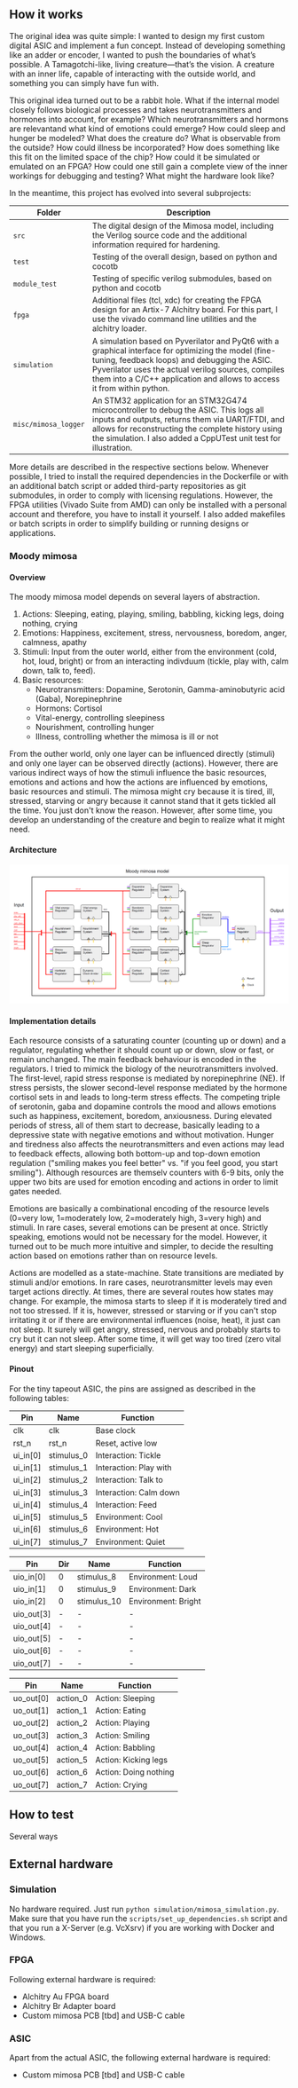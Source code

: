 <!---

This file is used to generate your project datasheet. Please fill in the information below and delete any unused
sections.

You can also include images in this folder and reference them in the markdown. Each image must be less than
512 kb in size, and the combined size of all images must be less than 1 MB.
-->

## How it works

The original idea was quite simple: I wanted to design my first custom digital ASIC and implement a fun concept. Instead of developing something like an adder or encoder, I wanted to push the boundaries of what’s possible. A Tamagotchi-like, living creature—that’s the vision. A creature with an inner life, capable of interacting with the outside world, and something you can simply have fun with.

This original idea turned out to be a rabbit hole. What if the internal model closely follows biological processes and takes neurotransmitters and hormones into account, for example? Which neurotransmitters and hormons are relevantand what kind of emotions could emerge? How could sleep and hunger be modeled? What does the creature do? What is observable from the outside? How could illness be incorporated? How does something like this fit on the limited space of the chip? How could it be simulated or emulated on an FPGA? How could one still gain a complete view of the inner workings for debugging and testing? What might the hardware look like?

In the meantime, this project has evolved into several subprojects:

| Folder | Description |
| ------ | ----------- |
| `src`  | The digital design of the Mimosa model, including the Verilog source code and the additional information required for hardening. |
| `test` | Testing of the overall design, based on python and cocotb |
| `module_test`  | Testing of specific verilog submodules, based on python and cocotb |
| `fpga` | Additional files (tcl, xdc) for creating the FPGA design for an Artix-7 Alchitry board. For this part, I use the vivado command line utilities and the alchitry loader.|
| `simulation` | A simulation based on Pyverilator and PyQt6 with a graphical interface for optimizing the model (fine-tuning, feedback loops) and debugging the ASIC. Pyverilator uses the actual verilog sources, compiles them into a C/C++ application and allows to access it from within python. |
|`misc/mimosa_logger` | An STM32 application for an STM32G474 microcontroller to debug the ASIC. This logs all inputs and outputs, returns them via UART/FTDI, and allows for reconstructing the complete history using the simulation. I also added a CppUTest unit test for illustration.|

More details are described in the respective sections below. Whenever possible, I tried to install the required dependencies in the Dockerfile or with an additional batch script or added third-party repositories as git submodules, in order to comply with licensing regulations. However, the FPGA utilities (Vivado Suite from AMD) can only be installed with a personal account and therefore, you have to install it yourself. I also added makefiles or batch scripts in order to simplify building or running designs or applications.

### Moody mimosa

#### Overview

The moody mimosa model depends on several layers of abstraction. 

1. Actions: Sleeping, eating, playing, smiling, babbling, kicking legs, doing nothing, crying
2. Emotions: Happiness, excitement, stress, nervousness, boredom, anger, calmness, apathy
3. Stimuli: Input from the outer world, either from the environment (cold, hot, loud, bright) or 
   from an interacting indivduum (tickle, play with, calm down, talk to, feed). 
4. Basic resources: 
   - Neurotransmitters: Dopamine, Serotonin, Gamma-aminobutyric acid (Gaba), Norepinephrine
   - Hormons: Cortisol
   - Vital-energy, controlling sleepiness
   - Nourishment, controlling hunger
   - Illness, controlling whether the mimosa is ill or not

From the outher world, only one layer can be influenced directly (stimuli) and only one layer can be observed directly (actions). However, there are various indirect ways of how the stimuli influence the basic resources, emotions and actions and how the actions are influenced by emotions, basic resources and stimuli. The mimosa might cry because it is tired, ill, stressed, starving or angry because it cannot stand that it gets tickled all the time. You just don't know the reason. However, after some time, you develop an understanding of the creature and begin to realize what it might need.

#### Architecture

![](figs/Mimosa_model_v1.0.png)

#### Implementation details

Each resource consists of a saturating counter (counting up or down) and a regulator, regulating whether it should count up or down, slow or fast, or remain unchanged. The main feedback behaviour is encoded in the regulators. I tried to mimick the biology of the neurotransmitters involved. The first-level, rapid stress response is mediated by norepinephrine (NE). If stress persists, the slower second-level response mediated by the hormone cortisol sets in and leads to long-term stress effects. The competing triple of serotonin, gaba and dopamine controls the mood and allows emotions such as happiness, excitement, boredom, anxiousness. During elevated periods of stress, all of them start to decrease, basically leading to a depressive state with negative emotions and without motivation. Hunger and tiredness also affects the neurotransmitters and even actions may lead to feedback effects, allowing both bottom-up and top-down emotion regulation ("smiling makes you feel better" vs. "if you feel good, you start smiling"). Although resources are themselv counters with 6-9 bits, only the upper two bits are used for emotion encoding and actions in order to limit gates needed. 

Emotions are basically a combinational encoding of the resource levels (0=very low, 1=moderately low, 2=moderately high, 3=very high) and stimuli. In rare cases, several emotions can be present at once. Strictly speaking, emotions would not be necessary for the model. However, it turned out to be much more intuitive and simpler, to decide the resulting action based on emotions rather than on resource levels.

Actions are modelled as a state-machine. State transitions are mediated by stimuli and/or emotions. In rare cases, neurotransmitter levels may even target actions directly. At times, there are several routes how states may change. For example, the mimosa starts to sleep if it is moderately tired and not too stressed. If it is, however, stressed or starving or if you can't stop irritating it or if there are environmental influences (noise, heat), it just can not sleep. It surely will get angry, stressed, nervous and probably starts to cry but it can not sleep. After some time, it will get way too tired (zero vital energy) and start sleeping superficially.

#### Pinout

For the tiny tapeout ASIC, the pins are assigned as described in the following tables:

| Pin      | Name        | Function                    |
| -------- | -------     | --------------------------- |
| clk      | clk         | Base clock                  |
| rst_n    | rst_n       | Reset, active low           |
| ui_in[0] | stimulus_0  | Interaction: Tickle         |
| ui_in[1] | stimulus_1  | Interaction: Play with      |
| ui_in[2] | stimulus_2  | Interaction: Talk to        |
| ui_in[3] | stimulus_3  | Interaction: Calm down      |
| ui_in[4] | stimulus_4  | Interaction: Feed           |
| ui_in[5] | stimulus_5  | Environment: Cool           |
| ui_in[6] | stimulus_6  | Environment: Hot            |
| ui_in[7] | stimulus_7  | Environment: Quiet          |

| Pin        | Dir | Name        | Function            |
| ---------- | --- | ----------- | ------------------- |
| uio_in[0]  | 0   | stimulus_8  | Environment: Loud   |
| uio_in[1]  | 0   | stimulus_9  | Environment: Dark   |
| uio_in[2]  | 0   | stimulus_10 | Environment: Bright |
| uio_out[3] | -   | -           | -                   |
| uio_out[4] | -   | -           | -                   |
| uio_out[5] | -   | -           | -                   |
| uio_out[6] | -   | -           | -                   |
| uio_out[7] | -   | -           | -                   |

| Pin       | Name       | Function                    |
| --------- | -------    | --------------------------- |
| uo_out[0] | action_0   | Action: Sleeping            |
| uo_out[1] | action_1   | Action: Eating              |
| uo_out[2] | action_2   | Action: Playing             |
| uo_out[3] | action_3   | Action: Smiling             |
| uo_out[4] | action_4   | Action: Babbling            |
| uo_out[5] | action_5   | Action: Kicking legs        |
| uo_out[6] | action_6   | Action: Doing nothing       |
| uo_out[7] | action_7   | Action: Crying              |


## How to test

Several ways

## External hardware

### Simulation
No hardware required. Just run `python simulation/mimosa_simulation.py`. Make sure that you have run the `scripts/set_up_dependencies.sh` script and that you run a X-Server (e.g. VcXsrv) if you are working with Docker and Windows.

### FPGA

Following external hardware is required: 

- Alchitry Au FPGA board
- Alchitry Br Adapter board
- Custom mimosa PCB [tbd] and USB-C cable

### ASIC

Apart from the actual ASIC, the following external hardware is required:

- Custom mimosa PCB [tbd] and USB-C cable
